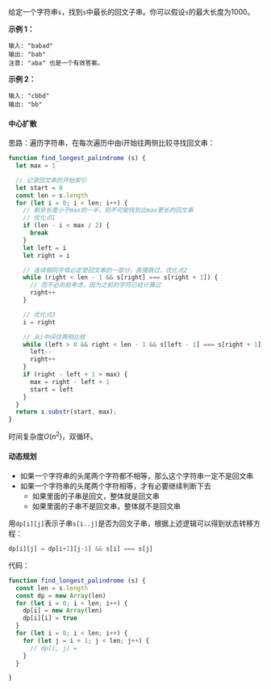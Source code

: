 给定一个字符串`s`，找到`s`中最长的回文子串。你可以假设`s`的最大长度为1000。

**示例 1：**
```
输入: "babad"
输出: "bab"
注意: "aba" 也是一个有效答案。
```

**示例 2：**
```
输入: "cbbd"
输出: "bb"
```

#### 中心扩散
思路：遍历字符串，在每次遍历中由i开始往两侧比较寻找回文串：

```js
function find_longest_palindrome (s) {
  let max = 1

  // 记录回文串的开始索引
  let start = 0
  const len = s.length
  for (let i = 0; i < len; i++) {
    // 剩余长度小于max的一半，则不可能找到比max更长的回文串
    // 优化点1
    if (len - i < max / 2) {
      break
    }
    let left = i
    let right = i

    // 连续相同字母必定是回文串的一部分，直接跳过，优化点2
    while (right < len - 1 && s[right] === s[right + 1]) {
      // 而不必向前考虑，因为之前的字符已经计算过
      right++	            
    }

    // 优化点3
    i = right

    // 从i中间往两侧比较
    while (left > 0 && right < len - 1 && s[left - 1] === s[right + 1]) {
      left--
      right++
    }
    if (right - left + 1 > max) {
      max = right - left + 1
      start = left
    }
  }
  return s.substr(start, max);
}
```

时间复杂度$O(n^2)$，双循环。

#### 动态规划
- 如果一个字符串的头尾两个字符都不相等，那么这个字符串一定不是回文串
- 如果一个字符串的头尾两个字符相等，才有必要继续判断下去
  - 如果里面的子串是回文，整体就是回文串
  - 如果里面的子串不是回文串，整体就不是回文串

用`dp[i][j]`表示子串`s[i..j]`是否为回文子串，根据上述逻辑可以得到状态转移方程：

```js
dp[i][j] = dp[i+1][j-1] && s[i] === s[j]
```

代码：

```js
function find_longest_palindrome (s) {
  const len = s.length
  const dp = new Array(len)
  for (let i = 0; i < len; i++) {
    dp[i] = new Array(len)
    dp[i][i] = true
  }
  for (let i = 0; i < len; i++) {
    for (let j = i + 1; j < len; j++) {
      // dp[i, j] = 
    }
  }

}
```
